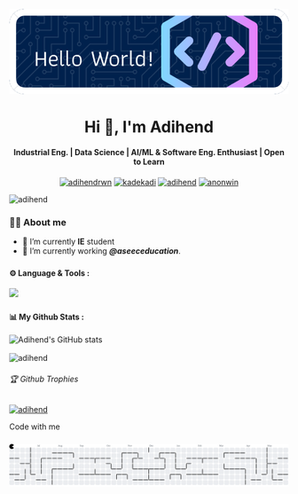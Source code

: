 ![Banner](img/github-header-image.png)


<h1 align="center">Hi 👋, I'm Adihend</h1>
<h4 align="center">Industrial Eng. | Data Science | AI/ML & Software Eng. Enthusiast | Open to Learn</h4>

<p align="center">
<a href="https://instagram.com/adihendrwn" target="blank"><img align="center" src="https://raw.githubusercontent.com/rahuldkjain/github-profile-readme-generator/master/src/images/icons/Social/instagram.svg" alt="adihendrwn" height="30" width="40" /></a>
<a href="https://linkedin.com/in/kadekadi" target="blank"><img align="center" src="https://raw.githubusercontent.com/rahuldkjain/github-profile-readme-generator/master/src/images/icons/Social/linked-in-alt.svg" alt="kadekadi" height="30" width="40" /></a>
<a href="https://discord.gg/adihend" target="blank"><img align="center" src="https://raw.githubusercontent.com/rahuldkjain/github-profile-readme-generator/master/src/images/icons/Social/discord.svg" alt="adihend" height="30" width="40" /></a>
<a href="https://kaggle.com/anonwin" target="blank"><img align="center" src="https://raw.githubusercontent.com/rahuldkjain/github-profile-readme-generator/master/src/images/icons/Social/kaggle.svg" alt="anonwin" height="30" width="40" /></a>
</p>

<p align="left"> <img src="https://komarev.com/ghpvc/?username=adihend&label=Profile%20views&color=0e75b6&style=flat" alt="adihend" /> </p>

### 👩‍💻 About me
- 📖 I’m currently **IE** student
- 🔭 I’m currently working ***@aseeceducation***.

###

#### ⚙️ Language & Tools :
<p align="left">
  <a href="https://skillicons.dev">
    <img src="https://skillicons.dev/icons?i=py,r,matlab,cpp,arduino&theme=light" />
  </a>
</p>

###

#### 📊 My Github Stats :
![Adihend's GitHub stats](https://github-readme-stats.vercel.app/api?username=adihend&show_icons=true&theme=tokyonight)
<p><img align="center" src="https://github-readme-streak-stats.herokuapp.com/?user=adihend&" alt="adihend" /></p>

###### 🏆 Github Trophies
<p align="left"> <a href="https://github.com/ryo-ma/github-profile-trophy"><img src="https://github-profile-trophy.vercel.app/?username=adihend" alt="adihend" /></a> </p>

<p align="left">Code with me</p>

###

<picture>
  <source media="(prefers-color-scheme: dark)" srcset="https://raw.githubusercontent.com/adihend/adihend/output/pacman-contribution-graph-dark.svg">
  <source media="(prefers-color-scheme: light)" srcset="https://raw.githubusercontent.com/adihend/adihend/output/pacman-contribution-graph.svg">
  <img alt="pacman contribution graph" src="https://raw.githubusercontent.com/adihend/adihend/output/pacman-contribution-graph.svg">
</picture>

###